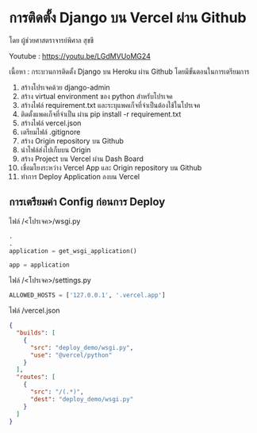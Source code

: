 # การติดตั้ง Django บน Vercel ผ่าน Github

โดย ผู้ช่วยศาสตราจารย์พิศาล สุขขี

Youtube : https://youtu.be/LGdMVUoMG24

เนื้อหา : กระบวนการติดตั้ง Django บน Heroku ผ่าน Github โดยมีขั้นตอนในการเตรียมการ

1. สร้างโปรเจคด้วย django-admin
2. สร้าง virtual environment ของ python สำหรับโปรเจค
3. สร้างไฟล์ requirement.txt และระบุแพคเก็จที่จำเป็นต้องใช้ในโปรเจค
4. ติดตั้งแพคเก็จที่จำเป็น ผ่าน pip install -r requirement.txt
5. สร้างไฟล์ vercel.json
6. เตรียมไฟล์ .gitignore
7. สร้าง Origin repository บน Github
8. นำไฟล์ส่งไปเก็บบน Origin
9. สร้าง Project บน Vercel ผ่าน Dash Board
10. เชื่อมโยงระหว่าง Vercel App และ Origin repository บน Github
11. ทำการ Deploy Application ลงบน Vercel

## การเตรียมค่า Config ก่อนการ Deploy

ไฟล์ /<โปรเจค>/wsgi.py

```python
.
.
application = get_wsgi_application()

app = application
```

ไฟล์ /<โปรเจค>/settings.py

```python
ALLOWED_HOSTS = ['127.0.0.1', '.vercel.app']
```

ไฟล์ /vercel.json

```json
{
  "builds": [
    {
      "src": "deploy_demo/wsgi.py",
      "use": "@vercel/python"
    }
  ],
  "routes": [
    {
      "src": "/(.*)",
      "dest": "deploy_demo/wsgi.py"
    }
  ]
}
```

